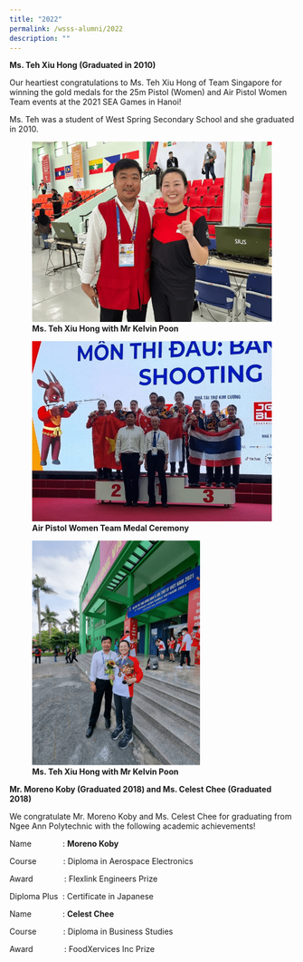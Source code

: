 ```yaml
---
title: "2022"
permalink: /wsss-alumni/2022
description: ""
---
```

**Ms. Teh Xiu Hong (Graduated in 2010)**

Our heartiest congratulations to Ms. Teh Xiu Hong of Team Singapore for winning the gold medals for the 25m Pistol (Women) and Air Pistol Women Team events at the 2021 SEA Games in Hanoi!

Ms. Teh was a student of West Spring Secondary School and she graduated in 2010.



<figure>

<img src="/images/About%20us/WSSS%20Publications/WSSS%20Alumni/2022/IMG-20220518-WA0124-768x576.png">

<figcaption> <strong> Ms. Teh Xiu Hong with Mr Kelvin Poon</strong> </figcaption>

</figure>





<figure>

<img src="/images/About%20us/WSSS%20Publications/WSSS%20Alumni/2022/20220520_153927-768x576.png">

<figcaption> <strong>Air Pistol Women Team Medal Ceremony</strong> </figcaption>

</figure>





<figure>

<img style="width:70%;height:50%" src="/images/About%20us/WSSS%20Publications/WSSS%20Alumni/2022/20220518_145450-768x1024.png">

<figcaption> <strong> Ms. Teh Xiu Hong with Mr Kelvin Poon</strong> </figcaption>

</figure>



**Mr. Moreno Koby (Graduated 2018) and Ms. Celest Chee (Graduated 2018)**

We congratulate Mr. Moreno Koby and Ms. Celest Chee for graduating from Ngee Ann Polytechnic with the following academic achievements!

Name              : **Moreno Koby**

Course            : Diploma in Aerospace Electronics

Award              : Flexlink Engineers Prize

Diploma Plus  : Certificate in Japanese

Name              : **Celest Chee** 

Course            : Diploma in Business Studies

Award              : FoodXervices Inc Prize